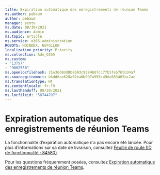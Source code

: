 ```yaml
---
title: Expiration automatique des enregistrements de réunion Teams
ms.author: pebaum
author: pebaum
manager: scotv
ms.date: 08/30/2021
ms.audience: Admin
ms.topic: article
ms.service: o365-administration
ROBOTS: NOINDEX, NOFOLLOW
localization_priority: Priority
ms.collection: Adm_O365
ms.custom:
- "13757"
- "9002530"
ms.openlocfilehash: 21e36d8dd0b8593c93848d7cc77b5feb765b34a7
ms.sourcegitcommit: b6dd6ae628a02ea6b997a993c49de083465bc2ac
ms.translationtype: HT
ms.contentlocale: fr-FR
ms.lasthandoff: 08/30/2021
ms.locfileid: "58744707"
---
```

# <a name="teams-meeting-recordings-auto-expiration"></a>Expiration automatique des enregistrements de réunion Teams

La fonctionnalité d’expiration automatique n’a pas encore été lancée. Pour plus d’informations sur sa date de livraison, consultez [Feuille de route (ID de fonctionnalité : 84580)](https://www.microsoft.com/microsoft-365/roadmap?searchterms=82057&filters=&searchterms=84580).

Pour les questions fréquemment posées, consultez [Expiration automatique des enregistrements de réunion Teams](https://docs.microsoft.com/microsoftteams/cloud-recording#auto-expiration).
